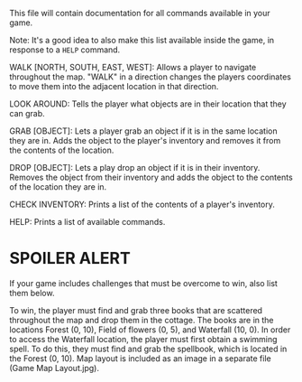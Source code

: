 This file will contain documentation for all commands available in your game.

Note:  It's a good idea to also make this list available inside the game, in response to a `HELP` command.

WALK [NORTH, SOUTH, EAST, WEST]: Allows a player to navigate throughout the map. "WALK" in a direction changes the players coordinates to move them into the adjacent location in that direction.

LOOK AROUND: Tells the player what objects are in their location that they can grab.

GRAB [OBJECT]: Lets a player grab an object if it is in the same location they are in. Adds the object to the player's inventory and removes it from the contents of the location.

DROP [OBJECT]: Lets a play drop an object if it is in their inventory. Removes the object from their inventory and adds the object to the contents of the location they are in.

CHECK INVENTORY: Prints a list of the contents of a player's inventory.

HELP: Prints a list of available commands.

# SPOILER ALERT

If your game includes challenges that must be overcome to win, also list them below.

To win, the player must find and grab three books that are scattered throughout the map and drop them in the cottage. The books are in the locations Forest (0, 10), Field of flowers (0, 5), and Waterfall (10, 0). In order to access the Waterfall location, the player must first obtain a swimming spell. To do this, they must find and grab the spellbook, which is located in the Forest (0, 10). Map layout is included as an image in a separate file (Game Map Layout.jpg).
